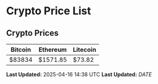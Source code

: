 # Crypto Price List

## Crypto Prices
| Bitcoin | Ethereum | Litecoin |
| ------- | -------- | -------- |
| $83834 | $1571.85 | $73.82 |
**Last Updated:** 2025-04-16 14:38 UTC
**Last Updated:** $DATE$
